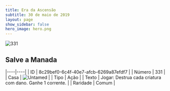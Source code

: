 ```yaml
---
title: Era da Ascensão
subtitle: 30 de maio de 2019
layout: page
show_sidebar: false
hero_image: hero.png
---
```


![331](https://cdn.keyforgegame.com/media/card_front/pt/435_331_CG36MRJ3P377_pt.png)

## Salve a Manada

|----|----|
| ID | 8c29bef0-6c4f-40e7-afcb-6269a87efdf7 |
| Número | 331 |
| Casa | ![Untamed](https://archonarcana.com/images/thumb/b/bd/Untamed.png/22px-Untamed.png "Indomados") |
| Tipo | Ação |
| Texto | Jogar: Destrua cada criatura com dano. Ganhe 1 corrente. |
| Raridade | Comum |
